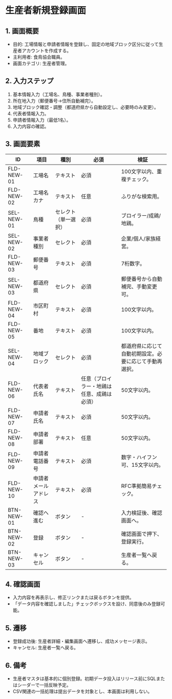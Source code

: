 # 生産者新規登録画面

## 1. 画面概要
- 目的: 工場情報と申請者情報を登録し、固定の地域ブロック区分に従って生産者アカウントを作成する。
- 主利用者: 食鳥協会職員。
- 画面カテゴリ: 生産者管理。

## 2. 入力ステップ
1. 基本情報入力（工場名、鳥種、事業者種別）。
2. 所在地入力（郵便番号→住所自動補完）。
3. 地域ブロック確認・調整（都道府県から自動設定し、必要時のみ変更）。
4. 代表者情報入力。
5. 申請者情報入力（最低1名）。
6. 入力内容の確認。

## 3. 画面要素
| ID | 項目 | 種別 | 必須 | 検証 |
| --- | --- | --- | --- | --- |
| FLD-NEW-01 | 工場名 | テキスト | 必須 | 100文字以内、重複チェック。 |
| FLD-NEW-02 | 工場名カナ | テキスト | 任意 | ふりがな検索用。 |
| SEL-NEW-01 | 鳥種 | セレクト（単一選択） | 必須 | ブロイラー/成鶏/地鶏。 |
| SEL-NEW-02 | 事業者種別 | セレクト | 必須 | 企業/個人/家族経営。 |
| FLD-NEW-03 | 郵便番号 | テキスト | 必須 | 7桁数字。 |
| SEL-NEW-03 | 都道府県 | セレクト | 必須 | 郵便番号から自動補完、手動変更可。 |
| FLD-NEW-04 | 市区町村 | テキスト | 必須 | 100文字以内。 |
| FLD-NEW-05 | 番地 | テキスト | 必須 | 100文字以内。 |
| SEL-NEW-04 | 地域ブロック | セレクト | 必須 | 都道府県に応じて自動初期設定。必要に応じて手動再選択。 |
| FLD-NEW-06 | 代表者氏名 | テキスト | 任意（ブロイラー・地鶏は任意、成鶏は必須） | 50文字以内。 |
| FLD-NEW-07 | 申請者氏名 | テキスト | 必須 | 50文字以内。 |
| FLD-NEW-08 | 申請者部署 | テキスト | 任意 | 50文字以内。 |
| FLD-NEW-09 | 申請者電話番号 | テキスト | 必須 | 数字・ハイフン可、15文字以内。 |
| FLD-NEW-10 | 申請者メールアドレス | テキスト | 必須 | RFC準拠簡易チェック。 |
| BTN-NEW-01 | 確認へ進む | ボタン | - | 入力検証後、確認画面へ。 |
| BTN-NEW-02 | 登録 | ボタン | - | 確認画面で押下、登録実行。 |
| BTN-NEW-03 | キャンセル | ボタン | - | 生産者一覧へ戻る。 |

## 4. 確認画面
- 入力内容を再表示し、修正リンクまたは戻るボタンを提供。
- 「データ内容を確認しました」チェックボックスを設け、同意後のみ登録可能。

## 5. 遷移
- 登録成功後: 生産者詳細・編集画面へ遷移し、成功メッセージ表示。
- キャンセル: 生産者一覧へ戻る。

## 6. 備考
- 生産者マスタは基本的に個別登録。初期データ投入はリリース前にSQLまたはシーダーで一括反映予定。
- CSV関連の一括処理は提出データを対象とし、本画面は利用しない。
